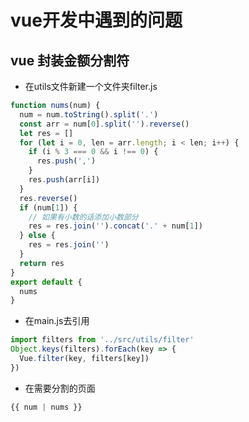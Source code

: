 # vue开发中遇到的问题

## vue 封装金额分割符
- 在utils文件新建一个文件夹filter.js
```javascript
function nums(num) {
  num = num.toString().split('.')
  const arr = num[0].split('').reverse()
  let res = []
  for (let i = 0, len = arr.length; i < len; i++) {
    if (i % 3 === 0 && i !== 0) {
      res.push(',')
    }
    res.push(arr[i])
  }
  res.reverse()
  if (num[1]) {
    // 如果有小数的话添加小数部分
    res = res.join('').concat('.' + num[1])
  } else {
    res = res.join('')
  }
  return res
}
export default {
  nums
}
```
- 在main.js去引用
```javascript
import filters from '../src/utils/filter'
Object.keys(filters).forEach(key => {
  Vue.filter(key, filters[key])
})
```
- 在需要分割的页面
```javascript
{{ num | nums }}
```
